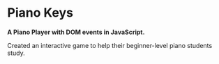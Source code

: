 # Piano Keys

**A Piano Player with DOM events in JavaScript.**

Created an interactive game to help their beginner-level piano students study. 
